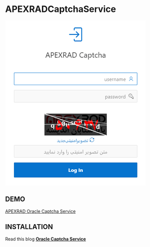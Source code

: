 # APEXRADCaptchaService
![](https://github.com/Saeed-Hassanpour/APEXRADCaptchaService/blob/master/apexradcaptcha.png)

## DEMO ##

[APEXRAD Oracle Captcha Service](https://service.apexrad.info/ar/f?p=101)


## INSTALLATION ##

Read this blog **[Oracle Captcha Service](https://apexrad.info/oracle-captcha-service/)**

